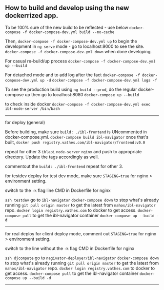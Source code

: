 ## How to build and develop using the new dockerrized app.

To be 100% sure of the new build to be reflected - use below
`docker-compose -f docker-compose-dev.yml build --no-cache`

Then,
`docker-compose -f docker-compose-dev.yml up`
to begin the development in `ng serve` mode - go to
localhost:9000 to see the site.
`docker-compose -f docker-compose-dev.yml down`
when done developing.

For casual re-build/up process
`docker-compose -f docker-compose-dev.yml up --build`

For detached mode and to add log after the fact
`docker-compose -f docker-compose-dev.yml up -d`
`docker-compose -f docker-compose-dev.yml logs -f`

To see the production build using `ng build --prod`,
do the regular docker-compose up then go to localhost:8080
`docker-compose up --build`

to check inside docker 
`docker-compose -f docker-compose-dev.yml exec ibl-node-server /bin/bash`

--------------------------------
for deploy (general)

Before building, make sure `build: ./ibl-frontend` is UNcommented in docker-compose.yml.
`docker-compose build ibl-navigator` once that's built,
`docker push registry.vathes.com/ibl-navigator/frontend:v0.0`

repeat for other 3 `iblapi` `node-server` `nginx` and push to appropriate directory. Update the tags accordingly as well.

commentout the `build: ./ibl-frontend` repeat for other 3.

for testdev deploy
for test dev mode, make sure `STAGING=true` for nginx > environment setting.

switch to the `-k` flag line CMD in Dockerfile for nginx

`ssh testdev` go to `ibl-navigator`
`docker-compose down` to stop what's already running
`git pull origin master` to get the latest from `mahos/ibl-navigator` repo.
`docker login registry.vathes.com` to docker to get access.
`docker-compose pull` to get the ibl-navigator container
`docker-compose up --build -d`

-----------------------------------

for real deploy
for client deploy mode, comment out `STAGING=true` for nginx > environment setting.

switch to the line without the `-k` flag CMD in Dockerfile for nginx

`ssh djcompute` go to `nagivator-deployer/ibl-navigator`
`docker-compose down` to stop what's already running
`git pull origin master` to get the latest from `mahos/ibl-navigator` repo.
`docker login registry.vathes.com` to docker to get access.
`docker-compose pull` to get the ibl-navigator container
`docker-compose up --build -d`

-------------------------------------